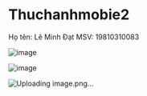 # Thuchanhmobie2
Họ tên: Lê Minh Đạt
MSV: 19810310083

![image](https://github.com/user-attachments/assets/36b3c012-1044-4f39-8141-1208168da622)



![image](https://github.com/user-attachments/assets/0b7eeb1e-156d-49a5-a984-07da5aac5e03)




![Uploading image.png…]()



